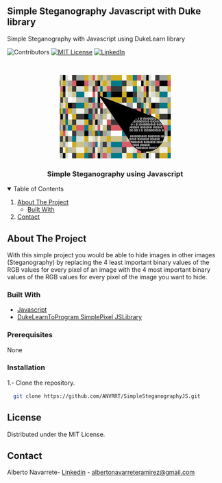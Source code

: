 ## Simple Steganography Javascript with Duke library
Simple Steganography with Javascript using DukeLearn library

<!--
*** Thanks for checking out the Best-README-Template. If you have a suggestion
*** that would make this better, please fork the repo and create a pull request
*** or simply open an issue with the tag "enhancement".
*** Thanks again! Now go create something AMAZING! :D
-->



<!-- PROJECT SHIELDS -->
<!--
*** I'm using markdown "reference style" links for readability.
*** Reference links are enclosed in brackets [ ] instead of parentheses ( ).
*** See the bottom of this document for the declaration of the reference variables
*** for contributors-url, forks-url, etc. This is an optional, concise syntax you may use.
*** https://www.markdownguide.org/basic-syntax/#reference-style-links
-->
![Contributors][contributors-shield]
[![MIT License][license-shield]][license-url]
[![LinkedIn][linkedin-shield]][linkedin-url]



<!-- PROJECT LOGO -->
<br />
<p align="center">
    <img src="logo.png" alt="Logo">
  </a>

  <h3 align="center">Simple Steganography using Javascript</h3>



<!-- TABLE OF CONTENTS -->
<details open="open">
  <summary>Table of Contents</summary>
  <ol>
    <li>
      <a href="#about-the-project">About The Project</a>
      <ul>
        <li><a href="#built-with">Built With</a></li>
      </ul>
    </li>
    <li><a href="#contact">Contact</a></li>
  </ol>
</details>



<!-- ABOUT THE PROJECT -->
## About The Project

With this simple project you would be able to hide images in other images (Steganography) by replacing the 4 least important binary values of the RGB values for every pixel of an image with the 4 most important binary values of the RGB values for every pixel of the image you want to hide.


### Built With

* [Javascript](https://www.javascript.com/)
* [DukeLearnToProgram SimplePixel JSLibrary](https://www.dukelearntoprogram.com/course1/common/js/image/SimpleImage.js)



### Prerequisites

None

### Installation

1.- Clone the repository.

```sh
  git clone https://github.com/ANVRRT/SimpleSteganographyJS.git
```


<!-- LICENSE -->
## License

Distributed under the MIT License.

<!-- CONTACT -->
## Contact

Alberto Navarrete- [Linkedin](https://www.linkedin.com/in/albertonr/) - albertonavarreteramirez@gmail.com






<!-- MARKDOWN LINKS & IMAGES -->
<!-- https://www.markdownguide.org/basic-syntax/#reference-style-links -->
[contributors-shield]: https://img.shields.io/badge/CONTRIBUTORS-1-GREEN?style=for-the-badge
[license-shield]: https://img.shields.io/badge/LICENSE-MIT-GREEN?style=for-the-badge
[license-url]: https://github.com/ANVRRT/SimpleSteganographyJS/blob/main/license.txt
[linkedin-shield]: https://img.shields.io/badge/-LinkedIn-black.svg?style=for-the-badge&logo=linkedin&colorB=555
[linkedin-url]: https://www.linkedin.com/in/albertonr/
